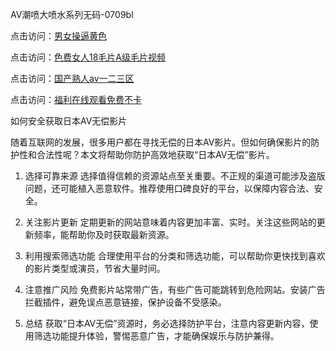AV潮喷大喷水系列无码-0709bl

点击访问：<a href="https://heiliaoll4qsx.pages.dev">男女操逼黄色</a>

点击访问：<a href="https://heiliao2dmwwy.pages.dev">色费女人18毛片A级毛片视频</a>

点击访问：<a href="https://heiliaoe8ajia.pages.dev">国产熟人av一二三区</a>

点击访问：<a href="https://heiliaoxwd5i8.pages.dev">福利在线观看免费不卡</a>

如何安全获取日本AV无偿影片

随着互联网的发展，很多用户都在寻找无偿的日本AV影片。但如何确保影片的防护性和合法性呢？本文将帮助你防护高效地获取“日本AV无偿”影片。

1. 选择可靠来源
选择值得信赖的资源站点至关重要。不正规的渠道可能涉及盗版问题，还可能植入恶意软件。推荐使用口碑良好的平台，以保障内容合法、安全。

2. 关注影片更新
定期更新的网站意味着内容更加丰富、实时。关注这些网站的更新频率，能帮助你及时获取最新资源。

3. 利用搜索筛选功能
合理使用平台的分类和筛选功能，可以帮助你更快找到喜欢的影片类型或演员，节省大量时间。

4. 注意推广风险
免费影片站常带广告，有些广告可能跳转到危险网站。安装广告拦截插件，避免误点恶意链接，保护设备不受感染。

5. 总结
获取“日本AV无偿”资源时，务必选择防护平台，注意内容更新内容，使用筛选功能提升体验，警惕恶意广告，才能确保娱乐与防护兼得。


<span style="display:none;">[Canonical link]( https://github.com/bl070925/12402 ）</span>

